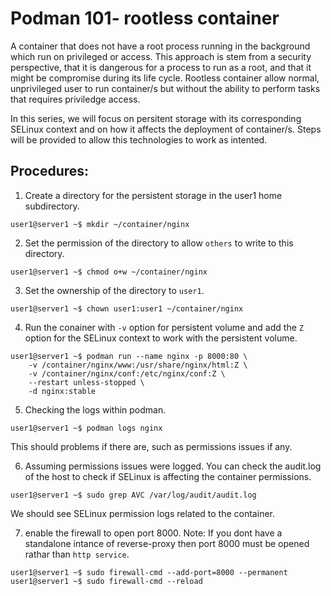 # Podman 101- rootless container
A container that does not have a root process running in the background which run on privileged  or access. This approach is stem from a security perspective, that it is dangerous for a process to run as a root, and that it might be compromise
during its life cycle. Rootless container allow normal, unprivileged user to run container/s but without the ability to perform tasks that
requires priviledge access.

In this series, we will focus on persitent storage with its corresponding SELinux context and on how it affects the deployment of container/s. Steps will be provided to allow this technologies to work as intented.

## Procedures:

1. Create a directory for the persistent storage in the user1 home subdirectory.
```
user1@server1 ~$ mkdir ~/container/nginx
```
2. Set the permission of the directory to allow `others` to write to this directory.
```
user1@server1 ~$ chmod o+w ~/container/nginx
```
3. Set the ownership of the directory to `user1`.
```
user1@server1 ~$ chown user1:user1 ~/container/nginx
```
4. Run the conainer with `-v` option for persistent volume and add the `Z` option for the SELinux context to work with the persistent volume.
```
user1@server1 ~$ podman run --name nginx -p 8000:80 \
    -v /container/nginx/www:/usr/share/nginx/html:Z \
    -v /container/nginx/conf:/etc/nginx/conf:Z \
    --restart unless-stopped \
    -d nginx:stable
```
5. Checking the logs within podman.
```
user1@server1 ~$ podman logs nginx
```
This should problems if there are, such as permissions issues if any.

6. Assuming permissions issues were logged. You can check the audit.log of the host to check if SELinux is affecting the container permissions.
```
user1@server1 ~$ sudo grep AVC /var/log/audit/audit.log
```
We should see SELinux permission logs related to the container.

7. enable the firewall to open port 8000.
Note: If you dont have a standalone intance of reverse-proxy then port 8000 must be opened rathar than `http service`.
```
user1@server1 ~$ sudo firewall-cmd --add-port=8000 --permanent
user1@server1 ~$ sudo firewall-cmd --reload
```